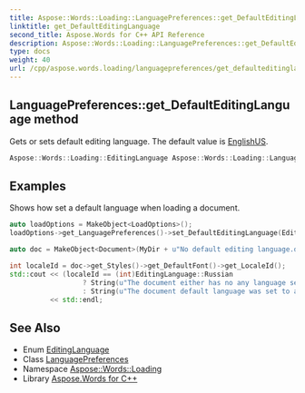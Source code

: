 ```yaml
---
title: Aspose::Words::Loading::LanguagePreferences::get_DefaultEditingLanguage method
linktitle: get_DefaultEditingLanguage
second_title: Aspose.Words for C++ API Reference
description: Aspose::Words::Loading::LanguagePreferences::get_DefaultEditingLanguage method. Gets or sets default editing language. The default value is EnglishUS in C++.
type: docs
weight: 40
url: /cpp/aspose.words.loading/languagepreferences/get_defaulteditinglanguage/
---
```

## LanguagePreferences::get_DefaultEditingLanguage method


Gets or sets default editing language. The default value is [EnglishUS](../../editinglanguage/).

```cpp
Aspose::Words::Loading::EditingLanguage Aspose::Words::Loading::LanguagePreferences::get_DefaultEditingLanguage() const
```


## Examples



Shows how set a default language when loading a document. 
```cpp
auto loadOptions = MakeObject<LoadOptions>();
loadOptions->get_LanguagePreferences()->set_DefaultEditingLanguage(EditingLanguage::Russian);

auto doc = MakeObject<Document>(MyDir + u"No default editing language.docx", loadOptions);

int localeId = doc->get_Styles()->get_DefaultFont()->get_LocaleId();
std::cout << (localeId == (int)EditingLanguage::Russian
                  ? String(u"The document either has no any language set in defaults or it was set to Russian originally.")
                  : String(u"The document default language was set to another than Russian language originally, so it is not overridden."))
          << std::endl;
```

## See Also

* Enum [EditingLanguage](../../editinglanguage/)
* Class [LanguagePreferences](../)
* Namespace [Aspose::Words::Loading](../../)
* Library [Aspose.Words for C++](../../../)
